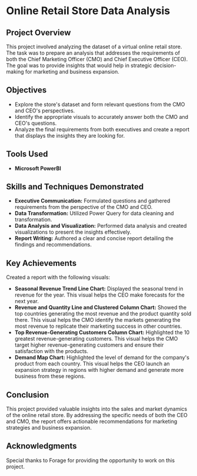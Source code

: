 # Online Retail Store Data Analysis

## Project Overview
This project involved analyzing the dataset of a virtual online retail store. The task was to prepare an analysis that addresses the requirements of both the Chief Marketing Officer (CMO) and Chief Executive Officer (CEO). The goal was to provide insights that would help in strategic decision-making for marketing and business expansion.

## Objectives
- Explore the store's dataset and form relevant questions from the CMO and CEO's perspectives.
- Identify the appropriate visuals to accurately answer both the CMO and CEO's questions.
- Analyze the final requirements from both executives and create a report that displays the insights they are looking for.

## Tools Used
- **Microsoft PowerBI**

## Skills and Techniques Demonstrated
- **Executive Communication:** Formulated questions and gathered requirements from the perspective of the CMO and CEO.
- **Data Transformation:** Utilized Power Query for data cleaning and transformation.
- **Data Analysis and Visualization:** Performed data analysis and created visualizations to present the insights effectively.
- **Report Writing:** Authored a clear and concise report detailing the findings and recommendations.

## Key Achievements
Created a report with the following visuals:
- **Seasonal Revenue Trend Line Chart:** Displayed the seasonal trend in revenue for the year. This visual helps the CEO make forecasts for the next year.
- **Revenue and Quantity Line and Clustered Column Chart:** Showed the top countries generating the most revenue and the product quantity sold there. This visual helps the CMO identify the markets generating the most revenue to replicate their marketing success in other countries.
- **Top Revenue-Generating Customers Column Chart:** Highlighted the 10 greatest revenue-generating customers. This visual helps the CMO target higher revenue-generating customers and ensure their satisfaction with the products.
- **Demand Map Chart:** Highlighted the level of demand for the company's product from each country. This visual helps the CEO launch an expansion strategy in regions with higher demand and generate more business from these regions.

## Conclusion
This project provided valuable insights into the sales and market dynamics of the online retail store. By addressing the specific needs of both the CEO and CMO, the report offers actionable recommendations for marketing strategies and business expansion.

## Acknowledgments
Special thanks to Forage for providing the opportunity to work on this project.
